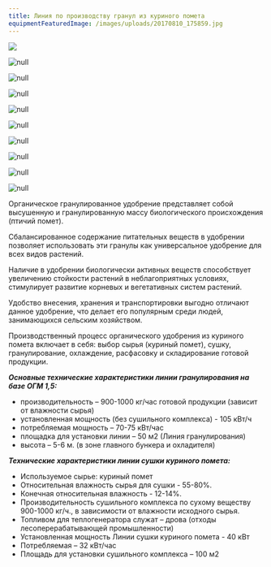 ```yaml
---
title: Линия по производству гранул из куриного помета
equipmentFeaturedImage: /images/uploads/20170810_175859.jpg
---
```

![](/images/uploads/cam00368.jpg)

![null](/images/uploads/20170808_121158.jpg)

![null](/images/uploads/img_2637.jpg)

![null](/images/uploads/img_2638.jpg)

![null](/images/uploads/dsc_2045.jpg)

![null](/images/uploads/dsc_2046.jpg)

![null](/images/uploads/dsc_2049.jpg)

![null](/images/uploads/dsc_2050.jpg)

![null](/images/uploads/dsc_2056.jpg)

![null](/images/uploads/dsc_2063.jpg)

Органическое гранулированное удобрение представляет собой высушенную и гранулированную массу биологического происхождения (птичий помет).

Сбалансированное содержание питательных веществ в удобрении позволяет использовать эти гранулы как универсальное удобрение для всех видов растений.

Наличие в удобрении биологически активных веществ способствует увеличению стойкости растений в неблагоприятных условиях, стимулирует развитие корневых и вегетативных систем растений.

Удобство внесения, хранения и транспортировки выгодно отличают данное удобрение, что делает его популярным среди людей, занимающихся сельским хозяйством.

Производственный процесс органического удобрения из куриного помета включает в себя: выбор сырья (куриный помет), сушку, гранулирование, охлаждение, расфасовку и складирование готовой продукции.

_**Основные технические характеристики линии гранулирования на базе ОГМ 1,5:**_

* производительность – 900-1000 кг/час готовой продукции (зависит от влажности сырья)
* установленная мощность (без сушильного комплекса) - 105 кВт/ч
* потребляемая мощность – 70-75 кВт/час
* площадка для установки линии – 50 м2 (Линия гранулирования)
* высота – 5-6 м. (в зоне главного бункера и охладителя)

_**Технические характеристики линии сушки куриного помета:**_

* Используемое сырье: куриный помет
* Относительная влажность сырья для сушки - 55-80%.
* Конечная относительная влажность - 12-14%.
* Производительность сушильного комплекса по сухому веществу 900-1000 кг/ч., в зависимости от влажности исходного сырья.
* Топливом для теплогенератора служат – дрова (отходы лесоперерабатывающей промышленности)
* Установленная мощность Линии сушки куриного помета - 40 кВт
* Потребляемая – 32 кВт/час
* Площадь для установки сушильного комплекса – 100 м2
